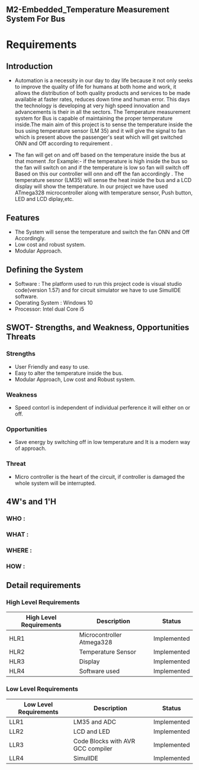 ## M2-Embedded_Temperature Measurement System For Bus

# Requirements

## Introduction
-  Automation is a necessity in our day to day life  because it not only seeks to improve the quality of life for humans at both home and work, it allows the distribution of both quality products and services to be made available at faster rates, reduces down time and human error. This days the technology is developing at very high speed innovation and advancements is their in all the sectors. The Temperature measurement system for Bus is capable of maintaining the proper temperature inside.The main aim of this project is to sense the temperature inside the bus  using temperature sensor (LM 35) and it will give the signal to fan which is present above the passenger's seat which will get switched ONN and Off according to requirement .

- The fan will get on and off based on the temperature inside the bus at that moment .for Example:- if the temperature is high  inside the bus so the fan will switch on and if the temperature is low so fan will switch off Based on this our controller will onn and off the fan accordingly . The temperature sesnor (LM35) will sense the heat inside the bus and a LCD display will show the temperature. In our project we have used ATmega328 microcontroller along with temperature sensor, Push button, LED and LCD diplay,etc.

## Features
- The System will sense the temperature and switch the fan ONN and Off Accordingly.
- Low cost and robust system.
- Modular Approach.

## Defining the System
- Software :  The platform  used to run  this project code is visual studio code(version 1.57) and for circuit simulator we have to use SimulIDE software.
- Operating System :  Windows 10
- Processor: Intel dual Core i5

## SWOT- Strengths, and Weakness, Opportunities Threats

### Strengths
- User Friendly and easy to use.
- Easy to alter the temperature inside the bus.
- Modular Approach, Low cost and Robust system.

### Weakness
- Speed contorl is independent of individual perference it will either on or off.
### Opportunities
- Save energy by switching off  in low temperature and It is a modern way of approach.
### Threat
- Micro controller is the heart of the circuit, if controller is damaged the whole system will be interrupted.

## 4W's and 1'H
### **WHO** : 
### **WHAT** : 
### **WHERE** :
### **HOW** :

## Detail requirements

### High Level Requirements
| High Level Requirements      | Description |Status|
| ----------- | ----------- | ----------- |
| HLR1      | Microcontroller Atmega328  |Implemented|
| HLR2   | Temperature Sensor|Implemented|
| HLR3  | Display|Implemented|Implemented|
| HLR4   | Software used|Implemented|

### Low Level Requirements
| Low Level Requirements      | Description |Status|
| ----------- | ----------- |----------- |
| LLR1      | LM35 and ADC     |Implemented|
| LLR2   |LCD and LED |Implemented|
| LLR3  | Code Blocks with AVR GCC compiler |Implemented|
| LLR4   | SimulIDE |Implemented| 


